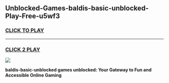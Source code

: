 
## Unblocked-Games-baldis-basic-unblocked-Play-Free-u5wf3
<h3>
<a href="https://premium76.site?title=baldis-basic-unblocked&ref=18A1">CLICK TO PLAY</a></h3>
<hr>

<h3>
<a href="https://premium76.site?title=baldis-basic-unblocked&ref=18A1">CLICK 2 PLAY</a>
  
</h3>

<a href="https://premium76.site?title=baldis-basic-unblocked&ref=18A1"><img src="https://clearcache.store/games.png"></a>


**baldis-basic-unblocked games unblocked: Your Gateway to Fun and Accessible Online Gaming**
